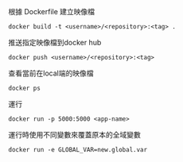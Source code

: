 根據 Dockerfile 建立映像檔
```
docker build -t <username>/<repository>:<tag> .
```

推送指定映像檔到docker hub
```
docker push <username>/<repository>:<tag>
```

查看當前在local端的映像檔
```
docker ps
```

運行
```
docker run -p 5000:5000 <app-name>
```

運行時使用不同變數來覆蓋原本的全域變數

```
docker run -e GLOBAL_VAR=new.global.var
```
